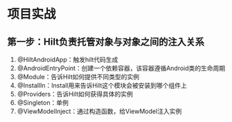 # 项目实战

## 第一步：Hilt负责托管对象与对象之间的注入关系

1. @HiltAndroidApp：触发hilt代码生成
2. @AndroidEntryPoint：创建一个依赖容器，该容器遵循Android类的生命周期
3. @Module：告诉Hilt如何提供不同类型的实例
4. @InstallIn：Install用来告诉Hilt这个模块会被安装到哪个组件上
5. @Providers：告诉Hilt如何获得具体的实例
6. @Singleton：单例
7. @ViewModelInject：通过构造函数，给ViewModel注入实例
